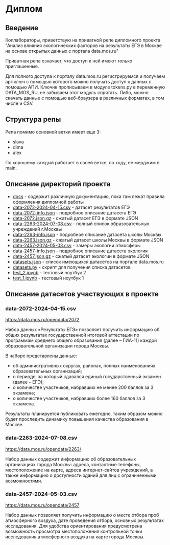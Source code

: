 # Диплом

## Введение 

Коллабораторы, приветствую на приватной репе дипломного проекта "Анализ влияния экологических факторов на результаты ЕГЭ в Москве на основе открытых данных с портала data.mos.ru"

Приватная репа означает, что доступ к ней имеют только приглашенные.

Для полного доступа к порталу data.mos.ru регистрируемся и получаем api-ключ с помощью которого можно получать доступ к данных с помощью АПИ. 
Ключик прописываем в модуле tokens.py в переменную DATA_MOS_RU, не забываем этот модуль спрятать.
Либо, можно скачать данные с помощью веб-браузера в различных форматах, в том числе и CSV.

## Структура репы

Репа помимо основной ветки имеет еще 3:

- slava
- dima
- alex

По хорошему каждый работает в своей ветке, по ходу, ее мерджим в main.

## Описание директорий проекта

- [docs](docs) - содержит различную документацию, пока там лежат правила оформления дипломной работы
- [data-2072-2024-04-15.csv](data-2072-2024-04-15.csv) - датасет результатов ЕГЭ
- [data-2072-info.json](data-2072-info.json) - подробное описание датасета ЕГЭ
- [data-2072.json.gz](data-2072.json.gz) - сжатый датасет ЕГЭ в формате JSON
- [data-2263-2024-07-08.csv](data-2263-2024-07-08.csv) - полный список образовательных учреждений г.Москвы
- [data-2263-info.json](data-2263-info.json) - подробное описание датасета школы Москвы
- [data-2263.json.gz](data-2263.json.gz) - сжатый датасет школы Москвы в формате JSON
- [data-2457-2024-05-03.csv](data-2457-2024-05-03.csv) - замеры экологии атмосферы
- [data-2457-info.json](data-2457-info.json) - подробное описание датасета экология
- [data-2457.json.gz](data-2457.json.gz) - сжатый датасет экологии в формате JSON
- [datasets.json](datasets.json) - список имеющихся датасетов на портале data.mos.ru
- [datasets.py](datasets.py) - скрипт для получения списка датасетов
- [test_2.ipynb](test_2.ipynb) - тестовый ноутбук 2
- [test_1.ipynb](test_1.ipynb) - тестовый ноутбук 1

## Описание датасетов участвующих в проекте

###  data-2072-2024-04-15.csv

https://data.mos.ru/opendata/2072

Набор данных «Результаты ЕГЭ» позволяет получить информацию об общих результатах государственной итоговой аттестации по программам среднего общего образования (далее – ГИА-11) каждой образовательной организации города Москвы.

В наборе представлены данные:

- об административных округах, районах, полных наименованиях образовательных организаций;
- о периоде, за который сдавался единый государственный экзамен (далее – ЕГЭ);
- о количестве участников, набравших не менее 200 баллов за 3 экзамена;
- о количестве участников, набравших более 160 баллов за 3 экзамена.

Результаты планируется публиковать ежегодно, таким образом можно будет проследить динамику повышения качества образования в Москве.

###  data-2263-2024-07-08.csv

https://data.mos.ru/opendata/2263/

Набор данных содержит информацию об образовательных организациях города Москвы: адреса, контактные телефоны, местоположение на карте, адреса интернет-сайтов учреждений, а также информацию о доступности зданий для лиц с ограниченными возможностями.

###  data-2457-2024-05-03.csv

https://data.mos.ru/opendata/2457

Набор данных позволяет получить информацию о месте отбора проб атмосферного воздуха, дате проведения отбора, основных результатах исследования. Для удобства ориентирования предусмотрена возможность просмотра местоположения контрольной точки исследования атмосферного воздуха на карте города Москвы.
